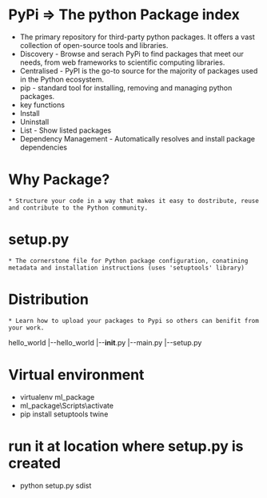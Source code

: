 # PyPi => The python Package index
* The primary repository for third-party python packages. It offers a vast collection of open-source tools and libraries.
* Discovery - Browse and serach PyPi to find packages that meet our needs, from web frameworks to scientific computing libraries.
* Centralised - PyPI is the go-to source for the majority of packages used in the Python ecosystem.
* pip - standard tool for installing, removing and managing python packages.
* key functions
 * Install
 * Uninstall
 * List - Show listed packages
 * Dependency Management - Automatically resolves and install package dependencies

# Why Package?
    * Structure your code in a way that makes it easy to dostribute, reuse and contribute to the Python community.

# setup.py
    * The cornerstone file for Python package configuration, conatining metadata and installation instructions (uses 'setuptools' library)

# Distribution
    * Learn how to upload your packages to Pypi so others can benifit from your work.


hello_world
    |--hello_world
        |--__init__.py
        |--main.py
    |--setup.py

# Virtual environment
* virtualenv ml_package
* ml_package\Scripts\activate
* pip install setuptools twine
# run it at location where setup.py is created
* python setup.py sdist         